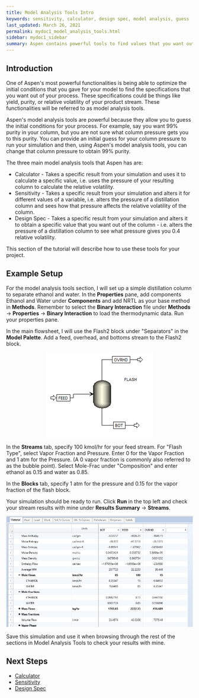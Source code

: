 ```yaml
---
title: Model Analysis Tools Intro
keywords: sensitivity, calculator, design spec, model analysis, guess
last_updated: March 26, 2021
permalink: mydoc1_model_analysis_tools.html
sidebar: mydoc1_sidebar
summary: Aspen contains powerful tools to find values that you want out of your simulation or to change operating conditions to optimize your simulation.
---
```


## Introduction

One of Aspen's most powerful functionalities is being able to optimize the initial conditions that you gave for your model to find the specifications that you want out of your process. These specifications could be things like yield, purity, or relative volatility of your product stream. These functionalities will be referred to as model analysis tools. 

Aspen's model analysis tools are powerful because they allow you to guess the initial conditions for your process. For example, say you want 99% purity in your column, but you are not sure what column pressure gets you to this purity. You can provide an initial guess for your column pressure to run your simulation and then, using Aspen's model analysis tools, you can change that column pressure to obtain 99% purity.

The three main model analysis tools that Aspen has are:

*  Calculator - Takes a specific result from your simulation and uses it to calculate a specific value, i.e. uses the pressure of your resulting column to calculate the relative volatility.
*  Sensitivity - Takes a specific result from your simulation and alters it for different values of a variable, i.e. alters the pressure of a distillation column and sees how that pressure affects the relative volatility of the column.
*  Design Spec - Takes a specific result from your simulation and alters it to obtain a specific value that you want out of the column - i.e. alters the pressure of a distillation column to see what pressure gives you 0.4 relative volatility.

 This section of the tutorial will describe how to use these tools for your project.

## Example Setup

 For the model analysis tools section, I will set up a simple distillation column to separate ethanol and water. In the **Properties** pane, add components Ethanol and Water under **Components** and add NRTL as your base method in **Methods**. Remember to select the **Binary Interaction** file under **Methods** &#8594; **Properties** &#8594; **Binary Interaction** to load the thermodynamic data. Run your properties pane.

 In the main flowsheet, I will use the Flash2 block under "Separators" in the **Model Palette**. Add a feed, overhead, and bottoms stream to the Flash2 block.

<p align="center">
    <img src="images/aspen_model_analysis_tools_example_setup.png">
</p>

In the **Streams** tab, specify 100 kmol/hr for your feed stream. For "Flash Type", select Vapor Fraction and Pressure. Enter 0 for the Vapor Fraction and 1 atm for the Pressure. (A 0 vapor fraction is commonly also referred to as the bubble point). Select Mole-Frac under "Composition" and enter ethanol as 0.15 and water as 0.85.

In the **Blocks** tab, specify 1 atm for the pressure and 0.15 for the vapor fraction of the flash block.

Your simulation should be ready to run. Click **Run** in the top left and check your stream results with mine under **Results Summary** &#8594; **Streams**.

<p align="center">
    <img src="images/aspen_model_analysis_tools_example_results.png">
</p>

Save this simulation and use it when browsing through the rest of the sections in Model Analysis Tools to check your results with mine.

## Next Steps
*  [Calculator](mydoc1_calculator)
*  [Sensitivity](mydoc1_sensitivity)
*  [Design Spec](mydoc1_designspec)







